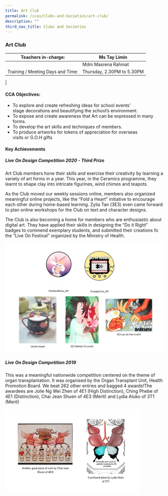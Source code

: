 ```yaml
---
title: Art Club
permalink: /ccas/Clubs-and-Societies/art-club/
description: ""
third_nav_title: Clubs and Societies
---
```

### Art Club

| Teachers in-charge: | Ms Tay Limin |
|---|---|
|  | Mdm Masrena Rahmat |
| Training / Meeting Days and Time: | Thursday, 2.30PM to 5.30PM |
|

#### CCA Objectives:

*   To explore and create refreshing ideas for school events’  
    stage decorations and beautifying the school’s environment.
*   To expose and create awareness that Art can be expressed in many  
    forms.
*   To develop the art skills and techniques of members.
*   To produce artworks for tokens of appreciation for overseas  
    visits or G.O.H gifts
		
#### Key Achievements

##### Live On Design Competition 2020 - Third Prize

Art Club members hone their skills and exercise their creativity by learning a variety of art forms in a year. This year, in the Ceramics programme, they learnt to shape clay into intricate figurines, wind chimes and teapots.

As the Club moved our weekly sessions online, members also organized meaningful online projects, like the “Fold a Heart” initiative to encourage each other during home-based learning. Zylia Tan (3E3) even came forward to plan online workshops for the Club on text and character designs.

The Club is also becoming a home for members who are enthusiastic about digital art. They have applied their skills in designing the “Do it Right” badges to commend exemplary students, and submitted their creations fo the “Live On Festival” organized by the Ministry of Health.

![](/images/art%20club%20combine.jpg)

##### Live On Design Competition 2019

This was a meaningful nationwide competition centered on the theme of organ transplantation. It was organised by the Organ Transplant Unit, Health Promotion Board. We beat 262 other entries and bagged 4 awards!The awardees are Jolie Ng Wei Zhen of 4E1 (High Distinction), Ching Phebe of 4E1 (Distinction), Chai Jean Shuen of 4E3 (Merit) and Lydia Aluko of 3T1 (Merit)

<img src="/images/art%20club%20combine%202.jpg" 
     style="width:85%">
		 
		 